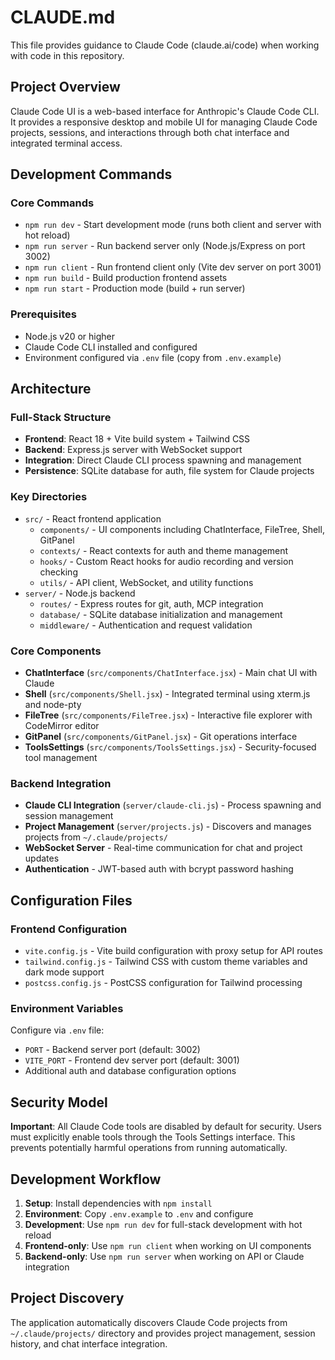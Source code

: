 # CLAUDE.md

This file provides guidance to Claude Code (claude.ai/code) when working with code in this repository.

## Project Overview

Claude Code UI is a web-based interface for Anthropic's Claude Code CLI. It provides a responsive desktop and mobile UI for managing Claude Code projects, sessions, and interactions through both chat interface and integrated terminal access.

## Development Commands

### Core Commands
- `npm run dev` - Start development mode (runs both client and server with hot reload)
- `npm run server` - Run backend server only (Node.js/Express on port 3002)
- `npm run client` - Run frontend client only (Vite dev server on port 3001)
- `npm run build` - Build production frontend assets
- `npm run start` - Production mode (build + run server)

### Prerequisites
- Node.js v20 or higher
- Claude Code CLI installed and configured
- Environment configured via `.env` file (copy from `.env.example`)

## Architecture

### Full-Stack Structure
- **Frontend**: React 18 + Vite build system + Tailwind CSS
- **Backend**: Express.js server with WebSocket support
- **Integration**: Direct Claude CLI process spawning and management
- **Persistence**: SQLite database for auth, file system for Claude projects

### Key Directories
- `src/` - React frontend application
  - `components/` - UI components including ChatInterface, FileTree, Shell, GitPanel
  - `contexts/` - React contexts for auth and theme management
  - `hooks/` - Custom React hooks for audio recording and version checking
  - `utils/` - API client, WebSocket, and utility functions
- `server/` - Node.js backend
  - `routes/` - Express routes for git, auth, MCP integration
  - `database/` - SQLite database initialization and management
  - `middleware/` - Authentication and request validation

### Core Components
- **ChatInterface** (`src/components/ChatInterface.jsx`) - Main chat UI with Claude
- **Shell** (`src/components/Shell.jsx`) - Integrated terminal using xterm.js and node-pty
- **FileTree** (`src/components/FileTree.jsx`) - Interactive file explorer with CodeMirror editor
- **GitPanel** (`src/components/GitPanel.jsx`) - Git operations interface
- **ToolsSettings** (`src/components/ToolsSettings.jsx`) - Security-focused tool management

### Backend Integration
- **Claude CLI Integration** (`server/claude-cli.js`) - Process spawning and session management
- **Project Management** (`server/projects.js`) - Discovers and manages projects from `~/.claude/projects/`
- **WebSocket Server** - Real-time communication for chat and project updates
- **Authentication** - JWT-based auth with bcrypt password hashing

## Configuration Files

### Frontend Configuration
- `vite.config.js` - Vite build configuration with proxy setup for API routes
- `tailwind.config.js` - Tailwind CSS with custom theme variables and dark mode support
- `postcss.config.js` - PostCSS configuration for Tailwind processing

### Environment Variables
Configure via `.env` file:
- `PORT` - Backend server port (default: 3002)
- `VITE_PORT` - Frontend dev server port (default: 3001)
- Additional auth and database configuration options

## Security Model

**Important**: All Claude Code tools are disabled by default for security. Users must explicitly enable tools through the Tools Settings interface. This prevents potentially harmful operations from running automatically.

## Development Workflow

1. **Setup**: Install dependencies with `npm install`
2. **Environment**: Copy `.env.example` to `.env` and configure
3. **Development**: Use `npm run dev` for full-stack development with hot reload
4. **Frontend-only**: Use `npm run client` when working on UI components
5. **Backend-only**: Use `npm run server` when working on API or Claude integration

## Project Discovery

The application automatically discovers Claude Code projects from `~/.claude/projects/` directory and provides project management, session history, and chat interface integration.